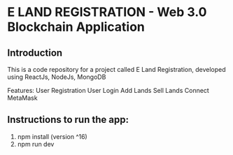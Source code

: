 # E LAND REGISTRATION - Web 3.0 Blockchain Application 


## Introduction
This is a code repository for a project called E Land Registration, developed using ReactJs, NodeJs, MongoDB

Features:
User Registration
User Login
Add Lands
Sell Lands
Connect MetaMask


## Instructions to run the app:
1. npm install (version ^16)
2. npm run dev